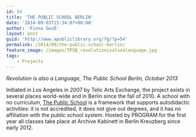 ```yaml
---
id: 54
title: 'THE PUBLIC SCHOOL BERLIN'
date: '2014-09-03T15:34:07+00:00'
author: 'Fiona Geuß'
layout: post
guid: 'http://www.apubliclibrary.org/fg/?p=54'
permalink: /2014/09/the-public-school-berlin/
feature_image: /images/TPSB_revolutionisalsoalanguage.jpg
tags:
    - Projects
---
```


*Revolution is also a Language, The Public School Berlin, October 2013*

Initiated in Los Angeles in 2007 by Telic Arts Exchange, the project exists in several places world-wide and in Berlin since the fall of 2010. A school with no curriculum, [The Public School](http://thepublicschool.org/) is a framework that supports autodidactic activities: it is not accredited, it does not give out degrees, and it has no affiliation with the public school system. Hosted by PROGRAM for the first year all classes take place at Archive Kabinett in Berlin Kreuzberg since early 2012.